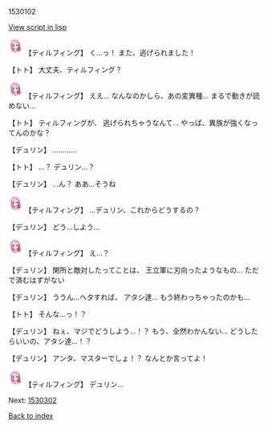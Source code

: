 1530102

[View script in lisp](../scripts/1530102.txt)

<img src="../images/units/101411.png" alt="101411.png" height="34"/>
【ティルフィング】
く…っ！
また、逃げられました！

【トト】
大丈夫、ティルフィング？

<img src="../images/units/101411.png" alt="101411.png" height="34"/>
【ティルフィング】
ええ…
なんなのかしら、あの変異種…
まるで動きが読めない…

【トト】
ティルフィングが、
逃げられちゃうなんて…
やっぱ、異族が強くなってんのかな？

【デュリン】
…………

【トト】
…？
デュリン…？

【デュリン】
…ん？
ああ…そうね

<img src="../images/units/101411.png" alt="101411.png" height="34"/>
【ティルフィング】
…デュリン、これからどうするの？

【デュリン】
どう…しよう…

<img src="../images/units/101411.png" alt="101411.png" height="34"/>
【ティルフィング】
え…？

【デュリン】
関所と敵対したってことは、
王立軍に刃向ったようなもの…
ただで済むはずがない

【デュリン】
ううん…ヘタすれば、
アタシ達…
もう終わっちゃったのかも…

【トト】
そんな…っ！？

【デュリン】
ねぇ、マジでどうしよう…！？
もう、全然わかんない…
どうしたらいいの、アタシ達…！？

【デュリン】
アンタ、マスターでしょ！？
なんとか言ってよ！

<img src="../images/units/101411.png" alt="101411.png" height="34"/>
【ティルフィング】
デュリン…


Next: [1530302](1530302.md)

[Back to index](index.md)
